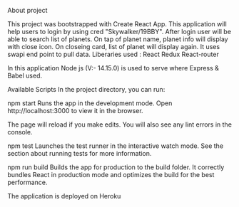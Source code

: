 About project

This project was bootstrapped with Create React App. This application will help users to login by using cred "Skywalker/19BBY".
After login user will be able to search list of planets.
On tap of planet name, planet info will display with close icon.
On closeing card, list of planet will display again.
It uses swapi end point to pull data. 
Liberaries used : React Redux React-router

In this application Node js (V:- 14.15.0) is used to serve where Express & Babel used.

Available Scripts
In the project directory, you can run:

npm start
Runs the app in the development mode.
Open http://localhost:3000 to view it in the browser.

The page will reload if you make edits.
You will also see any lint errors in the console.

npm test
Launches the test runner in the interactive watch mode.
See the section about running tests for more information.

npm run build
Builds the app for production to the build folder.
It correctly bundles React in production mode and optimizes the build for the best performance.

The application is deployed on Heroku
